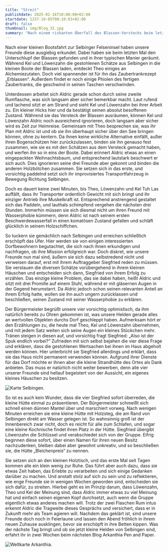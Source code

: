 ```yaml
---
title: "Streit"
publishdate: 2025-02-16T10:00:00+02:00
startdate: 1237-10-05T00:10:03+02:00
draft: false
thumbnail: img/Blog_32.jpg
summary: "Nach einem riskanten Überfall des Blassen-Verstecks beim letzten Mal kehren Kel, Löwenzahn, Theo und ein völlig betrunkener Aldric nach Selbingen zurück – mit jeder Menge Schätze im Gepäck! Doch statt Ruhe erwartet sie eine Überraschung: Eine eigene Strandhütte als Belohnung! Doch haben sich während des Kampfes um Selbingen einige Meinungsverschiedenheiten in unserer Gruppe aufgestaut. Können die vier wirklich als Team zusammenhalten, oder bricht hier die Gruppe auseinander? Finde es heraus im neuen Blogbeitrag zu Arkanthia Pen and Paper!"
---
```


Nach einer kleinen Bootsfahrt zur Selbinger Felseninsel haben unsere Freunde diese ausgiebig erkundet. Dabei haben sie beim letzten Mal den Unterschlupf der Blassen gefunden und in ihrer typischen Manier geräumt. Während Kel und Löwenzahn die gestohlenen Schätze aus Selbingen in die kleinen Boote der Blassen laden, entdeckt Theo einiges an Alchemiezutaten. Doch viel spannender ist für ihn das Zaubertrankrezept „Erblassen“. Außerdem findet er noch einige Phiolen des fertigen Zaubertranks, die geschwind in seinen Taschen verschwinden.

Unterdessen arbeitet sich Aldric gerade schon durch seine zweite Rumflasche, was sich langsam aber sicher bemerkbar macht. Laut rufend und lachend sitzt er am Strand und sieht Kel und Löwenzahn bei ihrer Arbeit zu. Ein kleiner Hicks hier und da bestätigt seinen absolut besoffenen Zustand. Während sie das Versteck der Blassen ausräumen, können Kel und Löwenzahn Aldric noch ausreichend ignorieren, doch langsam aber sicher wird es Zeit zur Heimreise. Gemeinsam mit Theo besprechen sie, was ihr Plan mit Aldric ist und ob sie ihn überhaupt sicher über den See bringen können, ohne zu kentern. Da ihnen keine wirkliche Alternative einfällt, außer ihren Bogenschützen hier zurückzulassen, binden sie ihn genauso fest zusammen, wie sie es mit den Schätzen aus dem Versteck gemacht haben, und werfen ihn so in eins der Boote. Dabei erinnert Aldric etwas an einen eingepackten Weihnachtsbaum, und entsprechend lautstark beschwert er sich auch. Dies ignorieren seine drei Freunde aber gekonnt und binden die anderen Holzbötchen zusammen. Sie setzen sich in das erste, und vorsichtig paddelnd setzt sich ihr improvisiertes Transportfahrzeug in Bewegung Richtung Selbingen.

Doch es dauert keine zwei Minuten, bis Theo, Löwenzahn und Kel Tuh Las auffällt, dass ihr Transporter ordentlich Gewicht mit sich bringt und ihr einziger Antrieb ihre Muskelkraft ist. Entsprechend anstrengend gestaltet sich das Paddeln, und lauthals schimpfend vergehen die nächsten drei Stunden. Immerhin müssen sie sich diesmal nicht um ihren Freund mit Wasserphobie kümmern, denn Aldric ist nach seinem ersten Beschwerdewasserfall in einen komatösen Zustand gefallen und schläft glücklich in seinem Holzschiffchen.

So tuckern sie gemächlich nach Selbingen und erreichen schließlich erschöpft das Ufer. Hier werden sie von einigen interessierten Dorfbewohnern begutachtet, die sich nach ihnen erkundigen und nachfragen, ob ihre Mission erfolgreich war. Doch diskret, wie unsere Freunde nun mal sind, äußern sie sich dazu selbstredend nicht und verweisen darauf, erst mit ihrem Auftraggeber Siegfried reden zu müssen. Sie verstauen die diversen Schätze vorübergehend in ihrem kleinen Häuschen und entscheiden sich dann, Siegfried von ihrem Erfolg zu erzählen. Das einzige kleine Problem, das sie dabei haben, heißt Aldric und sitzt mit drei Promille auf einem Stuhl, während er mit gläsernen Augen in der Gegend herumstarrt. Da Aldric jedoch schon seinen relevanten Anteil an ihrem Erfolg hatte, wollen sie ihn auch ungern zurücklassen und beschließen, seinen Zustand mit seiner Wasserphobie zu erklären.

Der Bürgermeister begrüßt unsere vier vorsichtig optimistisch, da ihm natürlich bereits zu Ohren gekommen ist, was unsere Helden gerade alles an wertvollen Objekten durchs Dorf geschleppt haben. Aufmerksam hört er den Erzählungen zu, die heute mal Theo, Kel und Löwenzahn übernehmen, und mit jedem Satz weiten sich seine Augen ein kleines Stückchen mehr. Tränen steigen in diesen auf, und vorsichtig fragt Siegfried: „Also ist der Spuk endlich vorbei?“ Zufrieden mit sich selbst bejahen die vier diese Frage und erklären, dass die gestohlenen Wertsachen bei ihnen im Haus abgeholt werden können. Hier unterbricht sie Siegfried allerdings und erklärt, dass sie das Haus nicht permanent verwenden können. Aufgrund ihrer Dienste für das Dorf möchte er ihnen aber die kleine Strandhütte des Ortes als Dank anbieten. Das muss er natürlich nicht weiter bewerben, denn alle vier unserer Freunde sind hellauf begeistert von der Aussicht, ein eigenes kleines Häuschen zu besitzen.

<div class="img-max center">
  <img class="img-fluid" title="Karte Selbingen" alt="Karte Selbingen." src="/img/selbingen.jpg" />
</div>

So ist es auch kein Wunder, dass die vier Siegfried sofort überreden, die kleine Hütte einmal zu präsentieren. Der Bürgermeister schmeißt sich schnell einen dünnen Mantel über und marschiert vorweg. Nach wenigen Minuten erreichen sie eine kleine Hütte mit Holzsteg, die am Rand von Selbingen direkt am Wasser gelegen ist. So wahnsinnig groß ist der Innenbereich zwar nicht, doch es reicht für alle zum Schlafen, und sogar eine kleine Kochnische findet ihren Platz in der Hütte. Siegfried übergibt Löwenzahn die Schlüssel und verabschiedet sich von der Gruppe. Eifrig beginnen diese sofort, über einen Namen für ihren neuen Besitz nachzudenken, bleiben dabei aber gewohnt unkreativ, und so beschließen sie, die Hütte „Bleichenpreis“ zu nennen.

Sie setzen sich an den kleinen Holztisch, und das erste Mal seit Tagen kommen alle ein klein wenig zur Ruhe. Das führt aber auch dazu, dass sie etwas Zeit haben, das Erlebte zu verarbeiten und sich einige Gedanken darüber zu machen. Und anstatt stolz auf sich zu sein und zu reflektieren, wie enge Freunde sie in wenigen Wochen geworden sind, entscheiden sie sich dafür, zu streiten. Hierbei geht es im Prinzip darum, dass Löwenzahn, Theo und Kel der Meinung sind, dass Aldric immer etwas zu viel Meinung hat und einfach seinen eigenen Kopf durchsetzt, auch wenn die Gruppe eigentlich etwas anderes machen will. Trotz der zwei Flaschen Rum intus erkennt Aldric die Tragweite dieses Gesprächs und versichert, dass er in Zukunft mehr als Team agieren will. Nachdem das geklärt ist, sind unsere Freunde doch noch in Feierlaune und lassen den Abend fröhlich in ihrem neuen Zuhause ausklingen, bevor sie erschöpft in ihre Betten kippen. Was der nächste Tag bringt und ob sie jetzt kleine Helden von Selbingen sind, erfahrt ihr in zwei Wochen beim nächsten Blog Arkanthia Pen and Paper.

<div class="img-max center">
  <img class="img-fluid" title="Weltkarte Arkanthia" alt="Weltkarte Arkanthia." src="/img/Arkanthia_Full_Map_Selbingen_Felseninsel.jpg" />
</div>
